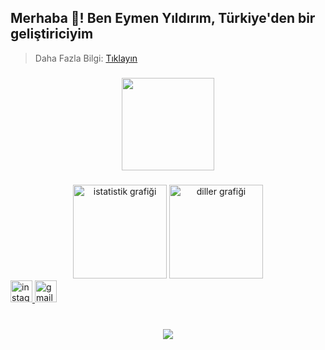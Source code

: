 <h2 align="left">Merhaba 👋! Ben Eymen Yıldırım, Türkiye'den bir geliştiriciyim</h2>

> Daha Fazla Bilgi: [Tıklayın](https://rockeymen.site)

###

<div align="center">
  <img height="148" src="https://avatars.githubusercontent.com/u/95621500?v=4"  />
</div>

###

<div align="center">
  <img src="https://github-readme-stats.vercel.app/api?username=eymndev&hide_title=false&hide_rank=false&show_icons=true&include_all_commits=true&count_private=true&disable_animations=false&theme=dracula&locale=tr&hide_border=false" height="150" alt="istatistik grafiği"  />
  <img src="https://github-readme-stats.vercel.app/api/top-langs?username=eymndev&locale=tr&hide_title=false&layout=compact&card_width=320&langs_count=5&theme=dracula&hide_border=false" height="150" alt="diller grafiği"  />
</div>

<!-- <div align="center">
  <a href="https://youtube.com/@rockeymen_45" target="_blank">
    <img src="https://img.shields.io/static/v1?message=YouTube&logo=youtube&label=&color=FF0000&logoColor=white&labelColor=&style=for-the-badge" height="35" alt="youtube logo"  />
  </a> -->
  <a href="https://www.instagram.com/rockeymen45" target="_blank">
    <img src="https://img.shields.io/static/v1?message=Instagram&logo=instagram&label=&color=E4405F&logoColor=white&labelColor=&style=for-the-badge" height="35" alt="instagram logo"  />
  </a>
  <a href="mailto:eymenyildirim13@icloud.com" target="_blank">
    <img src="https://img.shields.io/static/v1?message=E-posta&logo=gmail&label=&color=D14836&logoColor=white&labelColor=&style=for-the-badge" height="35" alt="gmail logo"  />
  </a>
</div>

###

<br clear="both">

<div align="center">
  <img src="https://profile-counter.glitch.me/eymn/count.svg?"  />
</div>
